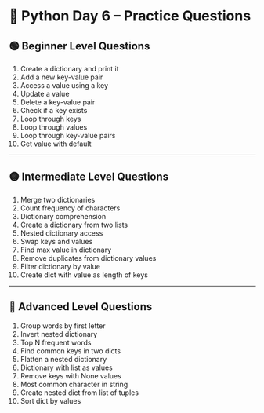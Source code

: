
# 🐍 Python Day 6 – Practice Questions

## 🟢 Beginner Level Questions

1. Create a dictionary and print it
2. Add a new key-value pair
3. Access a value using a key
4. Update a value
5. Delete a key-value pair
6. Check if a key exists
7. Loop through keys
8. Loop through values
9. Loop through key-value pairs
10. Get value with default

---

## 🟡 Intermediate Level Questions

1. Merge two dictionaries
2. Count frequency of characters
3. Dictionary comprehension
4. Create a dictionary from two lists
5. Nested dictionary access
6. Swap keys and values
7. Find max value in dictionary
8. Remove duplicates from dictionary values
9. Filter dictionary by value
10. Create dict with value as length of keys 

---

## 🔴 Advanced Level Questions

1. Group words by first letter
2. Invert nested dictionary
3. Top N frequent words
4. Find common keys in two dicts
5. Flatten a nested dictionary
6. Dictionary with list as values
7. Remove keys with None values
8. Most common character in string
9. Create nested dict from list of tuples
10. Sort dict by values


